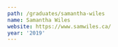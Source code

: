 ```yaml
---
path: /graduates/samantha-wiles
name: Samantha Wiles
website: https://www.samwiles.ca/
year: '2019'
---
```

